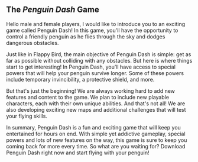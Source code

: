 ## The ***Penguin Dash*** Game
 
 Hello male and female players, I would like to introduce you to an exciting game called Penguin Dash! In this game, you'll have the opportunity to control a friendly penguin as he flies through the sky and dodges dangerous obstacles.

Just like in Flappy Bird, the main objective of Penguin Dash is simple: get as far as possible without colliding with any obstacles. But here is where things start to get interesting! In Penguin Dash, you'll have access to special powers that will help your penguin survive longer. Some of these powers include temporary invincibility, a protective shield, and more.

But that's just the beginning! We are always working hard to add new features and content to the game. We plan to include new playable characters, each with their own unique abilities. And that's not all! We are also developing exciting new maps and additional challenges that will test your flying skills.

In summary, Penguin Dash is a fun and exciting game that will keep you entertained for hours on end. With simple yet addictive gameplay, special powers and lots of new features on the way, this game is sure to keep you coming back for more every time. So what are you waiting for? Download Penguin Dash right now and start flying with your penguin!
